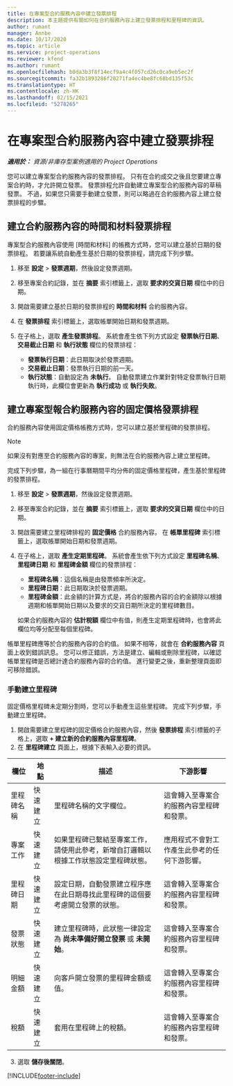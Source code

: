 ```yaml
---
title: 在專案型合約服務內容中建立發票排程
description: 本主題提供有關如何在合約服務內容上建立發票排程和里程碑的資訊。
author: rumant
manager: Annbe
ms.date: 10/17/2020
ms.topic: article
ms.service: project-operations
ms.reviewer: kfend
ms.author: rumant
ms.openlocfilehash: b0da3b3f8f14ecf9a4c4f057cd26c0ca9eb5ec2f
ms.sourcegitcommit: fa32b1893286f20271fa4ec4be8fc68bd135f53c
ms.translationtype: HT
ms.contentlocale: zh-HK
ms.lasthandoff: 02/15/2021
ms.locfileid: "5278265"
---
```

# <a name="create-an-invoice-schedule-on-a-project-based-contract-line"></a>在專案型合約服務內容中建立發票排程 

_**適用於：** 資源/非庫存型案例適用的 Project Operations_

您可以建立專案型合約服務內容的發票排程。 只有在合約成交之後且您要建立專案合約時，才允許開立發票。 發票排程允許自動建立專案型合約服務內容的草稿發票。 不過，如果您只需要手動建立發票，則可以略過在合約服務內容上建立發票排程的步驟。

## <a name="create-a-time-and-material-invoice-schedule-for-a-contract-line"></a>建立合約服務內容的時間和材料發票排程

專案型合約服務內容使用 [時間和材料] 的帳務方式時，您可以建立基於日期的發票排程。 若要讓系統自動產生基於日期的發票排程，請完成下列步驟。

1. 移至 **設定** > **發票週期**，然後設定發票週期。
2. 移至專案合約記錄，並在 **摘要** 索引標籤上，選取 **要求的交貨日期** 欄位中的日期。
3. 開啟需要建立基於日期的發票排程的 **時間和材料** 合約服務內容。 
4. 在 **發票排程** 索引標籤上，選取帳單開始日期和發票週期。
5. 在子格上，選取 **產生發票排程**。 系統會產生依下列方式設定 **發票執行日期**、**交易截止日期** 和 **執行狀態** 欄位的發票排程：

    - **發票執行日期**：此日期取決於發票週期。
    - **交易截止日期**：發票執行日期的前一天。
    - **執行狀態**：自動設定為 **未執行**。 自動發票建立作業針對特定發票執行日期執行時，此欄位會更新為 **執行成功** 或 **執行失敗**。

## <a name="create-a-fixed-price-invoice-schedule-for-a-contract-line"></a>建立專案型報合約服務內容的固定價格發票排程

合約服務內容使用固定價格帳務方式時，您可以建立基於里程碑的發票排程。 

> [!NOTE]
> 如果沒有對應至合約服務內容的專案，則無法在合約服務內容上建立里程碑。

完成下列步驟，為一組在行事曆期間平均分佈的固定價格里程碑，產生基於里程碑的發票排程。

1. 移至 **設定** > **發票週期**，然後設定發票週期。
2. 移至專案合約記錄，並在 **摘要** 索引標籤上，選取 **要求的交貨日期** 欄位中的日期。
3. 開啟需要建立里程碑排程的 **固定價格** 合約服務內容。 在 **帳單里程碑** 索引標籤上，選取帳單開始日期和發票週期。 
4. 在子格上，選取 **產生定期里程碑**。 系統會產生依下列方式設定 **里程碑名稱**、**里程碑日期** 和 **里程碑金額** 欄位的發票排程：

    - **里程碑名稱**：這個名稱是由發票頻率所決定。
    - **里程碑日期**：此日期取決於發票週期。
    - **里程碑金額**：此金額的計算方式是，將合約服務內容的合約金額除以根據週期和帳單開始日期以及要求的交貨日期所決定的里程碑數目。

    如果合約服務內容的 **估計稅額** 欄位中有值，則產生定期里程碑時，也會將此欄位均等分配至每個里程碑。

帳單里程碑應等於合約服務內容的合約值。 如果不相等，就會在 **合約服務內容** 頁面上收到錯誤訊息。 您可以修正錯誤，方法是建立、編輯或刪除里程碑，以確認帳單里程碑是否總計達合約服務內容的合約值。 進行變更之後，重新整理頁面即可移除錯誤。

### <a name="manually-create-milestones"></a>手動建立里程碑

固定價格里程碑未定期分割時，您可以手動產生這些里程碑。 完成下列步驟，手動建立里程碑。

1. 開啟需要建立里程碑的固定價格合約服務內容，然後 **發票排程** 索引標籤的子格上，選取 **+ 建立新的合約服務內容里程碑**。 
2. 在 **里程碑建立** 頁面上，根據下表輸入必要的資訊。

| 欄位 | 地點 | 描述 | 下游影響 |
| --- | --- | --- | --- |
| 里程碑名稱 | 快速建立 | 里程碑名稱的文字欄位。 | 這會轉入至專案合約服務內容里程碑和發票。 |
| 專案工作 | 快速建立 | 如果里程碑已繫結至專案工作，請使用此參考，新增自訂邏輯以根據工作狀態設定里程碑狀態。 | 應用程式不會對工作產生此參考的任何下游影響。 |
| 里程碑日期 | 快速建立 | 設定日期，自動發票建立程序應在此日期尋找此里程碑的這個要考慮開立發票的狀態。 | 這會轉入至專案合約服務內容里程碑和發票。 |
| 發票狀態 | 快速建立 | 建立里程碑時，此狀態一律設定為 **尚未準備好開立發票** 或 **未開始**。 | 這會轉入至專案合約服務內容里程碑和發票。 |
| 明細金額 | 快速建立 | 向客戶開立發票的里程碑金額或值。 | 這會轉入至專案合約服務內容里程碑和發票。 |
| 稅額 | 快速建立 | 套用在里程碑上的稅額。 | 這會轉入至專案合約服務內容里程碑和發票。 |

3. 選取 **儲存後關閉**。


[!INCLUDE[footer-include](../includes/footer-banner.md)]